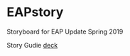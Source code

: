 # EAPstory
Storyboard for EAP Update Spring 2019

Story Gudie <a href="https://docs.google.com/presentation/d/1w_kiLMdA3DkzOUmmjyfGpwCKlzVvRZio2qKDVBepsHs/edit?usp=sharing">deck</a>
